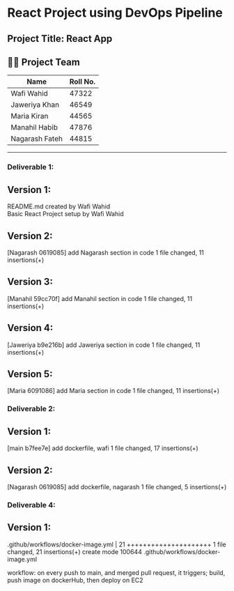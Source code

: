 # React Project using DevOps Pipeline

## Project Title: React App

## 👨‍💻 Project Team

| Name           | Roll No. |
| -------------- | -------- |
| Wafi Wahid     | 47322    |
| Jaweriya Khan  | 46549    |
| Maria Kiran    | 44565    |
| Manahil Habib  | 47876    |
| Nagarash Fateh | 44815    |

---

### Deliverable 1:

## Version 1:

README.md created by Wafi Wahid<br>
Basic React Project setup by Wafi Wahid

## Version 2:

[Nagarash 0619085] add Nagarash section in code
1 file changed, 11 insertions(+)

## Version 3:

[Manahil 59cc70f] add Manahil section in code
1 file changed, 11 insertions(+)

## Version 4:

[Jaweriya b9e216b] add Jaweriya section in code
1 file changed, 11 insertions(+)

## Version 5:

[Maria 6091086] add Maria section in code
1 file changed, 11 insertions(+)

### Deliverable 2:

## Version 1:

[main b7fee7e] add dockerfile, wafi
1 file changed, 17 insertions(+)

## Version 2:

[Nagarash 0619085] add dockerfile, nagarash
1 file changed, 5 insertions(+)

### Deliverable 4:

## Version 1:

.github/workflows/docker-image.yml | 21 +++++++++++++++++++++
1 file changed, 21 insertions(+)
create mode 100644 .github/workflows/docker-image.yml

workflow: on every push to main, and merged pull request, it triggers; build, push image on dockerHub, then deploy on EC2
